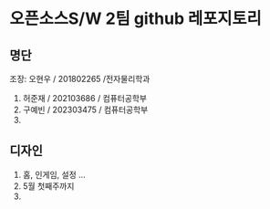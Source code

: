# 오픈소스S/W 2팀 github 레포지토리

## 명단
조장: 오현우 / 201802265 /전자물리학과
1. 허준재 / 202103686 / 컴퓨터공학부
2. 구예빈 / 202303475 / 컴퓨터공학부
3.

## 디자인
1. 홈, 인게임, 설정 ...
2. 5월 첫째주까지
3. 
